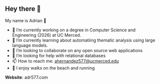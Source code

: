 ## Hey there 👋

My name is Adrian 🐯

- 🔭 I’m currently working on a degree in Computer Science and Engineering (2026) at UC Merced.
- 🌱 I’m currently learning about automatiing thematic analysis using large language models.
- 👯 I’m looking to collaborate on any open source web applications
- 🤔 I’m looking for help with relational databases
- 📫 How to reach me: ahernandez577@ucmerced.edu
- 🚀 I enjoy walks on the beach and running

**Website**: adr577.com
